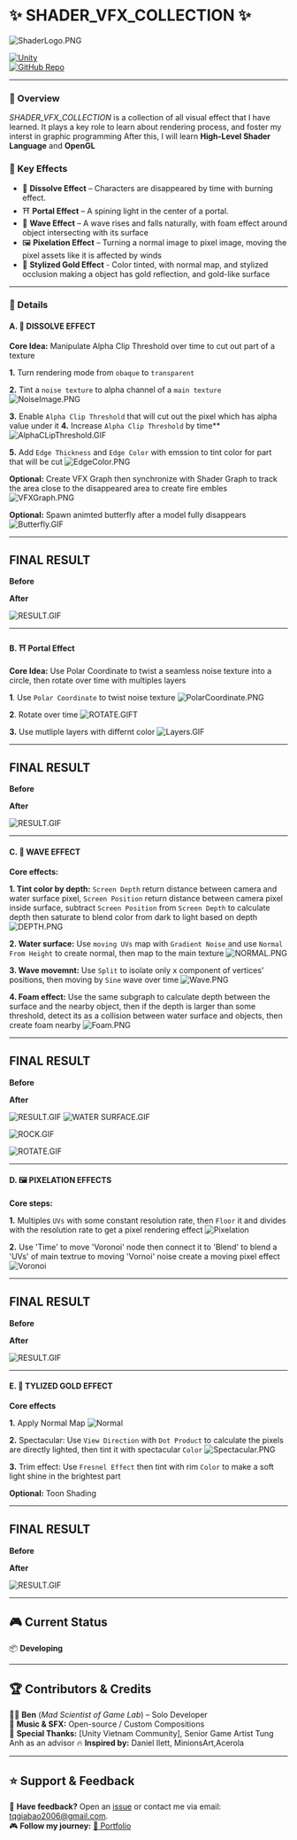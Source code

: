 # ✨ SHADER_VFX_COLLECTION ✨

![ShaderLogo.PNG]()

[![Unity](https://img.shields.io/badge/Made_with-Unity-000?logo=unity&style=for-the-badge)](https://unity.com/)  
[![GitHub Repo](https://img.shields.io/badge/View_on-GitHub-blue?style=for-the-badge&logo=github)]()

---

### 🚀 Overview  
*SHADER_VFX_COLLECTION* is a collection of all visual effect that I have learned. It plays a key role to learn about rendering process, and foster my interst in graphic programming
After this, I will learn **High-Level Shader Language** and **OpenGL**

### 🎯 Key Effects
- 🙈 **Dissolve Effect** – Characters are disappeared by time with burning effect. 
- ⛩️ **Portal Effect** – A spining light in the center of a portal. 
- 🌊 **Wave Effect** – A wave rises and falls naturally, with foam effect around object intersecting with its surface
- 🖼️ **Pixelation Effect** – Turning a normal image to pixel image, moving the pixel assets like it is affected by winds
- 🥇 **Stylized Gold Effect** - Color tinted, with normal map, and stylized occlusion making a object has gold reflection, and gold-like surface
---

### 📌 Details

#### A. 🙈 DISSOLVE EFFECT
**Core Idea:** Manipulate Alpha Clip Threshold over time to cut out part of a texture

**1.** Turn rendering mode from `obaque` to `transparent`

**2.** Tint a `noise texture` to alpha channel of a `main texture`
![NoiseImage.PNG]()


**3.** Enable `Alpha Clip Threshold` that will cut out the pixel which has alpha value under it
**4.** Increase `Alpha Clip Threshold` by time**
![AlphaCLipThreshold.GIF]()

**5.** Add `Edge Thickness` and `Edge Color` with emssion to tint color for part that will be cut
![EdgeColor.PNG]()

**Optional:** Create VFX Graph then synchronize with Shader Graph to track the area close to the disappeared area to create fire embles
![VFXGraph.PNG]()


**Optional:** Spawn animted butterfly after a model fully disappears
![Butterfly.GIF]()

---
## FINAL RESULT

**Before**

**After**

![RESULT.GIF]()

---

#### B. ⛩️ Portal Effect
**Core Idea:** Use Polar Coordinate to twist a seamless noise texture into a circle, then rotate over time with multiples layers

**1**. Use `Polar Coordinate` to twist noise texture
![PolarCoordinate.PNG]()

**2**. Rotate over time
![ROTATE.GIFT]()

**3.** Use mutliple layers with differnt color
![Layers.GIF]()

---
## FINAL RESULT

**Before**

**After**

![RESULT.GIF]()

---

#### C. 🌊 WAVE EFFECT
**Core effects:**

**1. Tint color by depth:** `Screen Depth` return distance between camera and water surface pixel, `Screen Position` return distance between camera pixel inside surface, 
subtract `Screen Position` from `Screen Depth` to calculate depth then saturate to blend color from dark to light based on depth
![DEPTH.PNG]()

**2. Water surface:** Use `moving UVs` map with `Gradient Noise` and use `Normal From Height` to create normal, then map to the main texture
![NORMAL.PNG]()

**3. Wave movemnt:** Use `Split` to isolate only x component of vertices' positions, then moving by `Sine` wave over time 
![Wave.PNG]()

**4. Foam effect:** Use the same subgraph to calculate depth between the surface and the nearby object, then if the depth is larger than some threshold, detect its as a collision
between water surface and objects, then create foam nearby
![Foam.PNG]()

---
## FINAL RESULT

**Before**

**After**

![RESULT.GIF]()
![WATER SURFACE.GIF]()

![ROCK.GIF]()

![ROTATE.GIF]()

---

#### D. 🖼️ PIXELATION EFFECTS
**Core steps:**

**1.** Multiples `UVs` with some constant resolution rate, then `Floor` it and divides with the resolution rate to get a pixel rendering effect
![Pixelation]()

**2.** Use 'Time' to move 'Voronoi' node then connect it to 'Blend' to blend a 'UVs' of main textrue to moving 'Vornoi' noise create a moving pixel effect
![Voronoi]()

---
## FINAL RESULT

**Before**

**After**

![RESULT.GIF]()

---

#### E. 🥇 TYLIZED GOLD EFFECT
**Core effects**

**1.** Apply Normal Map
![Normal]()

**2.** Spectacular: Use `View Direction` with `Dot Product` to calculate the pixels are directly lighted, then tint it with spectacular `Color` 
![Spectacular.PNG]()

**3.** Trim effect: Use `Fresnel Effect` then tint with rim `Color` to make a soft light shine in the brightest part

**Optional:** Toon Shading

---
## FINAL RESULT

**Before**

**After**

![RESULT.GIF]()


---

## 🎮 Current Status  
📦 **Developing**

---


## 🏆 Contributors & Credits  
👨‍💻 **Ben** (*Mad Scientist of Game Lab*) – Solo Developer  
🎵 **Music & SFX:** Open-source / Custom Compositions  
📖 **Special Thanks:** [Unity Vietnam Community], Senior Game Artist Tung Anh as an advisor
🔥 **Inspired by:** Daniel Ilett, MinionsArt,Acerola

---

## ⭐ Support & Feedback  
💬 **Have feedback?** Open an [issue](https://github.com/tqgiabao2006/blood-vein/issues) or contact me via email: tqgiabao2006@gmail.com.  
🎮 **Follow my journey:** [🔗 Portfolio](https://your-portfolio-link.com)  
